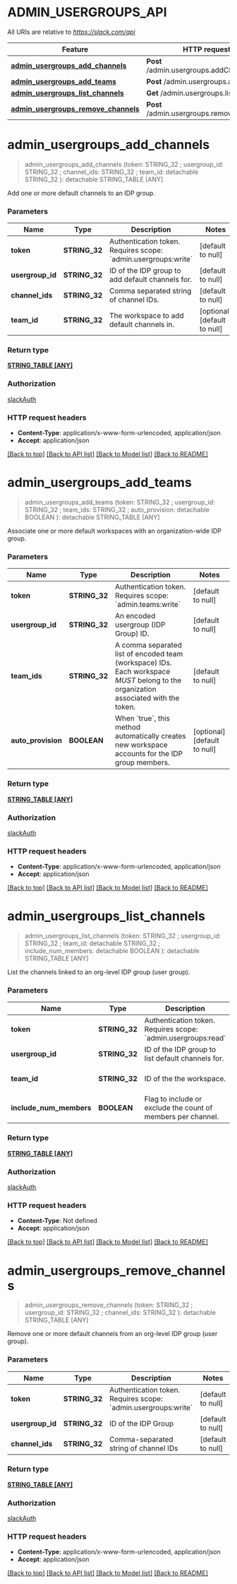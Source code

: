 # ADMIN_USERGROUPS_API

All URIs are relative to *https://slack.com/api*

Feature | HTTP request | Description
------------- | ------------- | -------------
[**admin_usergroups_add_channels**](ADMIN_USERGROUPS_API.md#admin_usergroups_add_channels) | **Post** /admin.usergroups.addChannels | 
[**admin_usergroups_add_teams**](ADMIN_USERGROUPS_API.md#admin_usergroups_add_teams) | **Post** /admin.usergroups.addTeams | 
[**admin_usergroups_list_channels**](ADMIN_USERGROUPS_API.md#admin_usergroups_list_channels) | **Get** /admin.usergroups.listChannels | 
[**admin_usergroups_remove_channels**](ADMIN_USERGROUPS_API.md#admin_usergroups_remove_channels) | **Post** /admin.usergroups.removeChannels | 


# **admin_usergroups_add_channels**
> admin_usergroups_add_channels (token: STRING_32 ; usergroup_id: STRING_32 ; channel_ids: STRING_32 ; team_id:  detachable STRING_32 ): detachable STRING_TABLE [ANY]
	



Add one or more default channels to an IDP group.


### Parameters

Name | Type | Description  | Notes
------------- | ------------- | ------------- | -------------
 **token** | **STRING_32**| Authentication token. Requires scope: &#x60;admin.usergroups:write&#x60; | [default to null]
 **usergroup_id** | **STRING_32**| ID of the IDP group to add default channels for. | [default to null]
 **channel_ids** | **STRING_32**| Comma separated string of channel IDs. | [default to null]
 **team_id** | **STRING_32**| The workspace to add default channels in. | [optional] [default to null]

### Return type

[**STRING_TABLE [ANY]**](ANY.md)

### Authorization

[slackAuth](../README.md#slackAuth)

### HTTP request headers

 - **Content-Type**: application/x-www-form-urlencoded, application/json
 - **Accept**: application/json

[[Back to top]](#) [[Back to API list]](../README.md#documentation-for-api-endpoints) [[Back to Model list]](../README.md#documentation-for-models) [[Back to README]](../README.md)

# **admin_usergroups_add_teams**
> admin_usergroups_add_teams (token: STRING_32 ; usergroup_id: STRING_32 ; team_ids: STRING_32 ; auto_provision:  detachable BOOLEAN ): detachable STRING_TABLE [ANY]
	



Associate one or more default workspaces with an organization-wide IDP group.


### Parameters

Name | Type | Description  | Notes
------------- | ------------- | ------------- | -------------
 **token** | **STRING_32**| Authentication token. Requires scope: &#x60;admin.teams:write&#x60; | [default to null]
 **usergroup_id** | **STRING_32**| An encoded usergroup (IDP Group) ID. | [default to null]
 **team_ids** | **STRING_32**| A comma separated list of encoded team (workspace) IDs. Each workspace *MUST* belong to the organization associated with the token. | [default to null]
 **auto_provision** | **BOOLEAN**| When &#x60;true&#x60;, this method automatically creates new workspace accounts for the IDP group members. | [optional] [default to null]

### Return type

[**STRING_TABLE [ANY]**](ANY.md)

### Authorization

[slackAuth](../README.md#slackAuth)

### HTTP request headers

 - **Content-Type**: application/x-www-form-urlencoded, application/json
 - **Accept**: application/json

[[Back to top]](#) [[Back to API list]](../README.md#documentation-for-api-endpoints) [[Back to Model list]](../README.md#documentation-for-models) [[Back to README]](../README.md)

# **admin_usergroups_list_channels**
> admin_usergroups_list_channels (token: STRING_32 ; usergroup_id: STRING_32 ; team_id:  detachable STRING_32 ; include_num_members:  detachable BOOLEAN ): detachable STRING_TABLE [ANY]
	



List the channels linked to an org-level IDP group (user group).


### Parameters

Name | Type | Description  | Notes
------------- | ------------- | ------------- | -------------
 **token** | **STRING_32**| Authentication token. Requires scope: &#x60;admin.usergroups:read&#x60; | [default to null]
 **usergroup_id** | **STRING_32**| ID of the IDP group to list default channels for. | [default to null]
 **team_id** | **STRING_32**| ID of the the workspace. | [optional] [default to null]
 **include_num_members** | **BOOLEAN**| Flag to include or exclude the count of members per channel. | [optional] [default to null]

### Return type

[**STRING_TABLE [ANY]**](ANY.md)

### Authorization

[slackAuth](../README.md#slackAuth)

### HTTP request headers

 - **Content-Type**: Not defined
 - **Accept**: application/json

[[Back to top]](#) [[Back to API list]](../README.md#documentation-for-api-endpoints) [[Back to Model list]](../README.md#documentation-for-models) [[Back to README]](../README.md)

# **admin_usergroups_remove_channels**
> admin_usergroups_remove_channels (token: STRING_32 ; usergroup_id: STRING_32 ; channel_ids: STRING_32 ): detachable STRING_TABLE [ANY]
	



Remove one or more default channels from an org-level IDP group (user group).


### Parameters

Name | Type | Description  | Notes
------------- | ------------- | ------------- | -------------
 **token** | **STRING_32**| Authentication token. Requires scope: &#x60;admin.usergroups:write&#x60; | [default to null]
 **usergroup_id** | **STRING_32**| ID of the IDP Group | [default to null]
 **channel_ids** | **STRING_32**| Comma-separated string of channel IDs | [default to null]

### Return type

[**STRING_TABLE [ANY]**](ANY.md)

### Authorization

[slackAuth](../README.md#slackAuth)

### HTTP request headers

 - **Content-Type**: application/x-www-form-urlencoded, application/json
 - **Accept**: application/json

[[Back to top]](#) [[Back to API list]](../README.md#documentation-for-api-endpoints) [[Back to Model list]](../README.md#documentation-for-models) [[Back to README]](../README.md)

